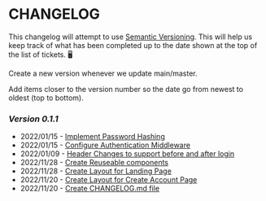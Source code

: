  # CHANGELOG
This changelog will attempt to use [Semantic Versioning](https://semver.org/). This will help us keep track of what has been completed up to the date shown at the top of the list of tickets. 🖥️

Create a new version whenever we update main/master.

Add items closer to the version number so the date go from newest to oldest (top to bottom).

### *Version 0.1.1*
 - 2022/01/15 - [Implement Password Hashing](https://sd-onlinepos.atlassian.net/browse/ON-83)
 - 2022/01/15 - [Configure Authentication Middleware](https://sd-onlinepos.atlassian.net/browse/ON-43)
 - 2022/01/09 - [Header Changes to support before and after login](https://sd-onlinepos.atlassian.net/browse/ON-75) 
 - 2022/11/28 - [Create Reuseable components](https://sd-onlinepos.atlassian.net/browse/ON-28) 
 - 2022/11/28 - [Create Layout for Landing Page](https://sd-onlinepos.atlassian.net/browse/ON-41) 
 - 2022/11/20 - [Create Layout for Create Account Page](https://sd-onlinepos.atlassian.net/browse/ON-45) 
 - 2022/11/20 - [Create CHANGELOG.md file](https://sd-onlinepos.atlassian.net/browse/ON-40)